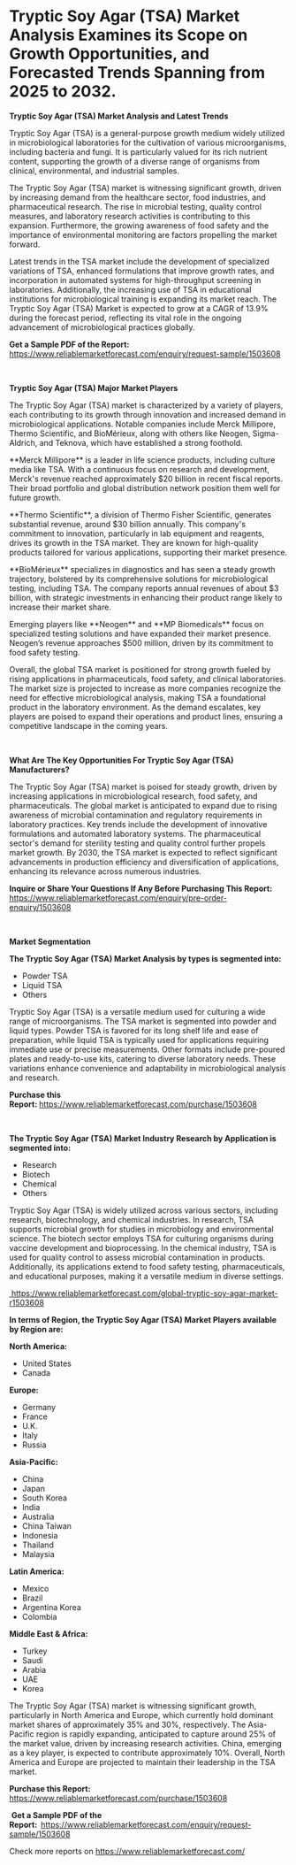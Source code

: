 <p><h1>Tryptic Soy Agar (TSA) Market Analysis Examines its Scope on Growth Opportunities, and Forecasted Trends Spanning from 2025 to 2032.</h1></p><p><strong>Tryptic Soy Agar (TSA) Market Analysis and Latest Trends</strong></p>
<p><p>Tryptic Soy Agar (TSA) is a general-purpose growth medium widely utilized in microbiological laboratories for the cultivation of various microorganisms, including bacteria and fungi. It is particularly valued for its rich nutrient content, supporting the growth of a diverse range of organisms from clinical, environmental, and industrial samples.</p><p>The Tryptic Soy Agar (TSA) market is witnessing significant growth, driven by increasing demand from the healthcare sector, food industries, and pharmaceutical research. The rise in microbial testing, quality control measures, and laboratory research activities is contributing to this expansion. Furthermore, the growing awareness of food safety and the importance of environmental monitoring are factors propelling the market forward.</p><p>Latest trends in the TSA market include the development of specialized variations of TSA, enhanced formulations that improve growth rates, and incorporation in automated systems for high-throughput screening in laboratories. Additionally, the increasing use of TSA in educational institutions for microbiological training is expanding its market reach. The Tryptic Soy Agar (TSA) Market is expected to grow at a CAGR of 13.9% during the forecast period, reflecting its vital role in the ongoing advancement of microbiological practices globally.</p></p>
<p><strong>Get a Sample PDF of the Report:&nbsp;</strong> <a href="https://www.reliablemarketforecast.com/enquiry/request-sample/1503608?utm_campaign=2441&utm_medium=2&utm_source=Github&utm_content=ia&utm_term=15022025&utm_id=tryptic-soy-agar-tsa">https://www.reliablemarketforecast.com/enquiry/request-sample/1503608</a></p>
<p>&nbsp;</p>
<p><strong>Tryptic Soy Agar (TSA) Major Market Players</strong></p>
<p><p>The Tryptic Soy Agar (TSA) market is characterized by a variety of players, each contributing to its growth through innovation and increased demand in microbiological applications. Notable companies include Merck Millipore, Thermo Scientific, and BioMérieux, along with others like Neogen, Sigma-Aldrich, and Teknova, which have established a strong foothold.</p><p>**Merck Millipore** is a leader in life science products, including culture media like TSA. With a continuous focus on research and development, Merck's revenue reached approximately $20 billion in recent fiscal reports. Their broad portfolio and global distribution network position them well for future growth.</p><p>**Thermo Scientific**, a division of Thermo Fisher Scientific, generates substantial revenue, around $30 billion annually. This company's commitment to innovation, particularly in lab equipment and reagents, drives its growth in the TSA market. They are known for high-quality products tailored for various applications, supporting their market presence.</p><p>**BioMérieux** specializes in diagnostics and has seen a steady growth trajectory, bolstered by its comprehensive solutions for microbiological testing, including TSA. The company reports annual revenues of about $3 billion, with strategic investments in enhancing their product range likely to increase their market share.</p><p>Emerging players like **Neogen** and **MP Biomedicals** focus on specialized testing solutions and have expanded their market presence. Neogen’s revenue approaches $500 million, driven by its commitment to food safety testing.</p><p>Overall, the global TSA market is positioned for strong growth fueled by rising applications in pharmaceuticals, food safety, and clinical laboratories. The market size is projected to increase as more companies recognize the need for effective microbiological analysis, making TSA a foundational product in the laboratory environment. As the demand escalates, key players are poised to expand their operations and product lines, ensuring a competitive landscape in the coming years.</p></p>
<p>&nbsp;</p>
<p><strong>What Are The Key Opportunities For Tryptic Soy Agar (TSA) Manufacturers?</strong></p>
<p><p>The Tryptic Soy Agar (TSA) market is poised for steady growth, driven by increasing applications in microbiological research, food safety, and pharmaceuticals. The global market is anticipated to expand due to rising awareness of microbial contamination and regulatory requirements in laboratory practices. Key trends include the development of innovative formulations and automated laboratory systems. The pharmaceutical sector's demand for sterility testing and quality control further propels market growth. By 2030, the TSA market is expected to reflect significant advancements in production efficiency and diversification of applications, enhancing its relevance across numerous industries.</p></p>
<p><strong>Inquire or Share Your Questions If Any Before Purchasing This Report:</strong> <a href="https://www.reliablemarketforecast.com/enquiry/pre-order-enquiry/1503608?utm_campaign=2441&utm_medium=2&utm_source=Github&utm_content=ia&utm_term=15022025&utm_id=tryptic-soy-agar-tsa">https://www.reliablemarketforecast.com/enquiry/pre-order-enquiry/1503608</a></p>
<p>&nbsp;</p>
<p><strong>Market Segmentation</strong></p>
<p><strong>The Tryptic Soy Agar (TSA) Market Analysis by types is segmented into:</strong></p>
<p><ul><li>Powder TSA</li><li>Liquid TSA</li><li>Others</li></ul></p>
<p><p>Tryptic Soy Agar (TSA) is a versatile medium used for culturing a wide range of microorganisms. The TSA market is segmented into powder and liquid types. Powder TSA is favored for its long shelf life and ease of preparation, while liquid TSA is typically used for applications requiring immediate use or precise measurements. Other formats include pre-poured plates and ready-to-use kits, catering to diverse laboratory needs. These variations enhance convenience and adaptability in microbiological analysis and research.</p></p>
<p><strong>Purchase this Report:&nbsp;</strong><a href="https://www.reliablemarketforecast.com/purchase/1503608?utm_campaign=2441&utm_medium=2&utm_source=Github&utm_content=ia&utm_term=15022025&utm_id=tryptic-soy-agar-tsa">https://www.reliablemarketforecast.com/purchase/1503608</a></p>
<p>&nbsp;</p>
<p><strong>The Tryptic Soy Agar (TSA) Market Industry Research by Application is segmented into:</strong></p>
<p><ul><li>Research</li><li>Biotech</li><li>Chemical</li><li>Others</li></ul></p>
<p><p>Tryptic Soy Agar (TSA) is widely utilized across various sectors, including research, biotechnology, and chemical industries. In research, TSA supports microbial growth for studies in microbiology and environmental science. The biotech sector employs TSA for culturing organisms during vaccine development and bioprocessing. In the chemical industry, TSA is used for quality control to assess microbial contamination in products. Additionally, its applications extend to food safety testing, pharmaceuticals, and educational purposes, making it a versatile medium in diverse settings.</p></p>
<p><a href="https://www.reliablemarketforecast.com/global-tryptic-soy-agar-market-r1503608?utm_campaign=2441&utm_medium=2&utm_source=Github&utm_content=ia&utm_term=15022025&utm_id=tryptic-soy-agar-tsa">&nbsp;https://www.reliablemarketforecast.com/global-tryptic-soy-agar-market-r1503608</a></p>
<p><strong>In terms of Region, the Tryptic Soy Agar (TSA) Market Players available by Region are:</strong></p>
<p>
    <p> <strong> North America: </strong>
        <ul>
            <li>United States</li>
            <li>Canada</li>
        </ul>
        </p> 
    <p> <strong> Europe: </strong>
        <ul>
            <li>Germany</li>
            <li>France</li>
            <li>U.K.</li>
            <li>Italy</li>
            <li>Russia</li>
        </ul>
        </p> 
    <p> <strong> Asia-Pacific: </strong>
        <ul>
            <li>China</li>
            <li>Japan</li>
            <li>South Korea</li>
            <li>India</li>
            <li>Australia</li>
            <li>China Taiwan</li>
            <li>Indonesia</li>
            <li>Thailand</li>
            <li>Malaysia</li>
        </ul>
        </p> 
    <p> <strong> Latin America: </strong>
        <ul>
            <li>Mexico</li>
            <li>Brazil</li>
            <li>Argentina Korea</li>
            <li>Colombia</li>
        </ul>
        </p> 
    <p> <strong> Middle East & Africa: </strong>
        <ul>
            <li>Turkey</li>
            <li>Saudi</li>
            <li>Arabia</li>
            <li>UAE</li>
            <li>Korea</li>
        </ul>
    </p>
    </p>
<p><p>The Tryptic Soy Agar (TSA) market is witnessing significant growth, particularly in North America and Europe, which currently hold dominant market shares of approximately 35% and 30%, respectively. The Asia-Pacific region is rapidly expanding, anticipated to capture around 25% of the market value, driven by increasing research activities. China, emerging as a key player, is expected to contribute approximately 10%. Overall, North America and Europe are projected to maintain their leadership in the TSA market.</p></p>
<p><strong>Purchase this Report: </strong><a href="https://www.reliablemarketforecast.com/purchase/1503608?utm_campaign=2441&utm_medium=2&utm_source=Github&utm_content=ia&utm_term=15022025&utm_id=tryptic-soy-agar-tsa">https://www.reliablemarketforecast.com/purchase/1503608</a></p>
<p>&nbsp;<strong>Get a Sample PDF of the Report:&nbsp;&nbsp;</strong><a href="https://www.reliablemarketforecast.com/enquiry/request-sample/1503608?utm_campaign=2441&utm_medium=2&utm_source=Github&utm_content=ia&utm_term=15022025&utm_id=tryptic-soy-agar-tsa">https://www.reliablemarketforecast.com/enquiry/request-sample/1503608</a></p>
<p><strong></strong></p>
<p>Check more reports on <a href="https://www.reliablemarketforecast.com/?utm_campaign=2441&utm_medium=2&utm_source=Github&utm_content=ia&utm_term=15022025&utm_id=tryptic-soy-agar-tsa">https://www.reliablemarketforecast.com/</a></p>
